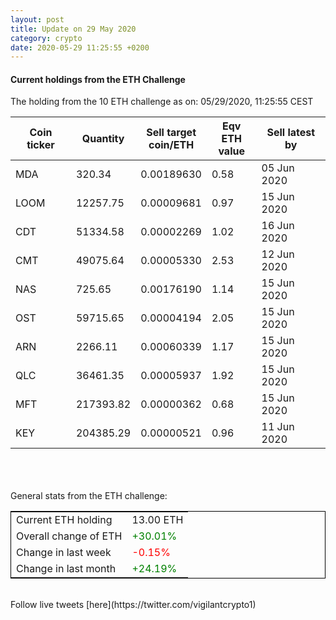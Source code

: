 ```yaml
---
layout: post
title: Update on 29 May 2020
category: crypto
date: 2020-05-29 11:25:55 +0200
---
```

<!-- Global site tag (gtag.js) - Google Analytics -->
<script async src="https://www.googletagmanager.com/gtag/js?id=UA-103831149-5"></script>
<script>
  window.dataLayer = window.dataLayer || [];
  function gtag(){dataLayer.push(arguments);}
  gtag('js', new Date());

  gtag('config', 'UA-103831149-5');
</script>


#### Current holdings from the ETH Challenge

The holding from the 10 ETH challenge as on: 05/29/2020, 11:25:55 CEST

|Coin ticker|Quantity|Sell target<br>coin/ETH|Eqv ETH<br>value|Sell latest by|
|-----------|--------|-----------|-----------|--------------|
MDA|320.34|  0.00189630|0.58|05 Jun 2020|
LOOM|12257.75|  0.00009681|0.97|15 Jun 2020|
CDT|51334.58|  0.00002269|1.02|16 Jun 2020|
CMT|49075.64|  0.00005330|2.53|12 Jun 2020|
NAS|725.65|  0.00176190|1.14|15 Jun 2020|
OST|59715.65|  0.00004194|2.05|15 Jun 2020|
ARN|2266.11|  0.00060339|1.17|15 Jun 2020|
QLC|36461.35|  0.00005937|1.92|15 Jun 2020|
MFT|217393.82|  0.00000362|0.68|15 Jun 2020|
KEY|204385.29|  0.00000521|0.96|11 Jun 2020|

<br>
<br>
<br>
General stats from the ETH challenge:

<table style="border:1px solid black;margin-left:auto;margin-right:auto;">
	<tbody>
	<tr>
		<td>Current ETH holding</td>
		<td>     13.00 ETH</td>
	</tr>
	<tr>
		<td>Overall change of ETH</td>
		<td><font color="green">+30.01%</font></td>
	</tr>
	<tr>
		<td>Change in last week</td>
		<td><font color="red">-0.15%</font></td>
	</tr>
	<tr>
		<td>Change in last month</td>
		<td><font color="green">+24.19%</font></td>
	</tr>
	</tbody>
</table>

<br>
Follow live tweets [here](https://twitter.com/vigilantcrypto1)
<br>
<br>